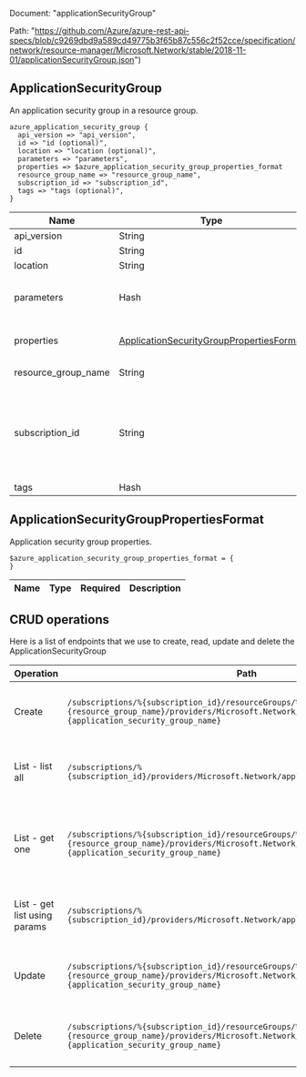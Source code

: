 Document: "applicationSecurityGroup"


Path: "https://github.com/Azure/azure-rest-api-specs/blob/c9269dbd9a589cd49775b3f65b87c556c2f52cce/specification/network/resource-manager/Microsoft.Network/stable/2018-11-01/applicationSecurityGroup.json")

## ApplicationSecurityGroup

An application security group in a resource group.

```puppet
azure_application_security_group {
  api_version => "api_version",
  id => "id (optional)",
  location => "location (optional)",
  parameters => "parameters",
  properties => $azure_application_security_group_properties_format
  resource_group_name => "resource_group_name",
  subscription_id => "subscription_id",
  tags => "tags (optional)",
}
```

| Name        | Type           | Required       | Description       |
| ------------- | ------------- | ------------- | ------------- |
|api_version | String | true | Client API version. |
|id | String | false | Resource ID. |
|location | String | false | Resource location. |
|parameters | Hash | true | Parameters supplied to the create or update ApplicationSecurityGroup operation. |
|properties | [ApplicationSecurityGroupPropertiesFormat](#applicationsecuritygrouppropertiesformat) | false | Properties of the application security group. |
|resource_group_name | String | true | The name of the resource group. |
|subscription_id | String | true | The subscription credentials which uniquely identify the Microsoft Azure subscription. The subscription ID forms part of the URI for every service call. |
|tags | Hash | false | Resource tags. |
        
## ApplicationSecurityGroupPropertiesFormat

Application security group properties.

```puppet
$azure_application_security_group_properties_format = {
}
```

| Name        | Type           | Required       | Description       |
| ------------- | ------------- | ------------- | ------------- |



## CRUD operations

Here is a list of endpoints that we use to create, read, update and delete the ApplicationSecurityGroup

| Operation | Path | Verb | Description | OperationID |
| ------------- | ------------- | ------------- | ------------- | ------------- |
|Create|`/subscriptions/%{subscription_id}/resourceGroups/%{resource_group_name}/providers/Microsoft.Network/applicationSecurityGroups/%{application_security_group_name}`|Put|Creates or updates an application security group.|ApplicationSecurityGroups_CreateOrUpdate|
|List - list all|`/subscriptions/%{subscription_id}/providers/Microsoft.Network/applicationSecurityGroups`|Get|Gets all application security groups in a subscription.|ApplicationSecurityGroups_ListAll|
|List - get one|`/subscriptions/%{subscription_id}/resourceGroups/%{resource_group_name}/providers/Microsoft.Network/applicationSecurityGroups/%{application_security_group_name}`|Get|Gets information about the specified application security group.|ApplicationSecurityGroups_Get|
|List - get list using params|`/subscriptions/%{subscription_id}/providers/Microsoft.Network/applicationSecurityGroups`|Get|Gets all application security groups in a subscription.|ApplicationSecurityGroups_ListAll|
|Update|`/subscriptions/%{subscription_id}/resourceGroups/%{resource_group_name}/providers/Microsoft.Network/applicationSecurityGroups/%{application_security_group_name}`|Put|Creates or updates an application security group.|ApplicationSecurityGroups_CreateOrUpdate|
|Delete|`/subscriptions/%{subscription_id}/resourceGroups/%{resource_group_name}/providers/Microsoft.Network/applicationSecurityGroups/%{application_security_group_name}`|Delete|Deletes the specified application security group.|ApplicationSecurityGroups_Delete|
